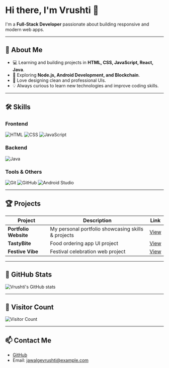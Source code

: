 # Hi there, I'm Vrushti 👋

I'm a **Full-Stack Developer** passionate about building responsive and modern web apps.

---

## 🚀 About Me
- 💻 Learning and building projects in **HTML, CSS, JavaScript, React, Java**.
- 🌱 Exploring **Node.js, Android Development, and Blockchain**.
- 🎨 Love designing clean and professional UIs.
- 💡 Always curious to learn new technologies and improve coding skills.

---

## 🛠️ Skills

### Frontend
![HTML](https://img.shields.io/badge/HTML-E34F26?style=flat&logo=html5&logoColor=white)
![CSS](https://img.shields.io/badge/CSS-1572B6?style=flat&logo=css3&logoColor=white)
![JavaScript](https://img.shields.io/badge/JavaScript-F7DF1E?style=flat&logo=javascript&logoColor=black)

### Backend
![Java](https://img.shields.io/badge/Java-007396?style=flat&logo=java&logoColor=white)

### Tools & Others
![Git](https://img.shields.io/badge/Git-F05032?style=flat&logo=git&logoColor=white)
![GitHub](https://img.shields.io/badge/GitHub-181717?style=flat&logo=github&logoColor=white)
![Android Studio](https://img.shields.io/badge/Android_Studio-3DDC84?style=flat&logo=android-studio&logoColor=white)

---

## 🏆 Projects

| Project | Description | Link |
|---------|-------------|------|
| **Portfolio Website** | My personal portfolio showcasing skills & projects | [View](https://vrushtijawalge.github.io/portfolio/) |
| **TastyBite** | Food ordering app UI project | [View](https://vrushtijawalge.github.io/TastyBite/) |
| **Festive Vibe** | Festival celebration web project | [View](https://vrushtijawalge.github.io/Festive_vibe/) |

---

## 🌟 GitHub Stats
![Vrushti's GitHub stats](https://github-readme-stats.vercel.app/api?username=VrushtiJawalge&show_icons=true&theme=dark)

---

## 👀 Visitor Count
![Visitor Count](https://profile-counter.glitch.me/VrushtiJawalge/count.svg)

---

## 📫 Contact Me
- [GitHub](https://github.com/VrushtiJawalge)
- Email: jawalgevrushti@example.com
